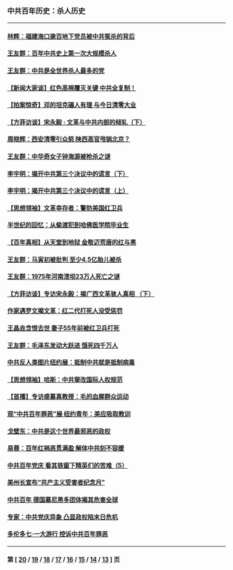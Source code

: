 ### 中共百年历史：杀人历史
---
#### [林辉：福建海口逾百地下党员被中共冤杀的背后](../../pages/nf1176106/n13878946.md?03250430) 
#### [王友群：百年中共史上第一次大规模杀人](../../pages/nf1176106/n13863785.md?03250430) 
#### [王友群：中共是全世界杀人最多的党](../../pages/nf1176106/n13860689.md?03250430) 
#### [【新闻大家谈】红色高棉覆灭关键 中共全复制！](../../pages/nf1176106/n13850222.md?03250430) 
#### [【拍案惊奇】邓的坦克碾人有理 与今日清零大业](../../pages/nf1176106/n13729574.md?03250430) 
#### [【方菲访谈】宋永毅 : 文革与中共内部的倾轧（下）](../../pages/nf1176106/n13486836.md?03250430) 
#### [周晓辉：西安清零引众怒 陕西高官甩锅北京？](../../pages/nf1176106/n13484627.md?03250430) 
#### [王友群：中华奇女子钟海源被枪杀之谜](../../pages/nf1176106/n13430555.md?03250430) 
#### [李宇明：揭开中共第三个决议中的谎言（下）](../../pages/nf1176106/n13389389.md?03250430) 
#### [李宇明：揭开中共第三个决议中的谎言（上）](../../pages/nf1176106/n13388697.md?03250430) 
#### [【思想领袖】文革幸存者：警防美国红卫兵](../../pages/nf1176106/n13339289.md?03250430) 
#### [半世纪的回忆：从偷渡犯到哈佛医学院毕业生](../../pages/nf1176106/n13345328.md?03250430) 
#### [【百年真相】从天堂到地狱 金敬迈荒唐的红与黑](../../pages/nf1176106/n13336995.md?03250430) 
#### [王友群：马寅初被批判 至少4.5亿胎儿被杀](../../pages/nf1176106/n13260313.md?03250430) 
#### [王友群：1975年河南溃坝23万人死亡之谜](../../pages/nf1176106/n13231576.md?03250430) 
#### [【方菲访谈】专访宋永毅：揭广西文革骇人真相 （下）](../../pages/nf1176106/n13209074.md?03250430) 
#### [作家遇罗文揭文革：红二代打死人没受惩罚](../../pages/nf1176106/n13205254.md?03250430) 
#### [王晶垚含恨去世 妻子55年前被红卫兵打死](../../pages/nf1176106/n13203590.md?03250430) 
#### [王友群：毛泽东发动大跃进 饿死四千万人](../../pages/nf1176106/n13177158.md?03250430) 
#### [中共反人类图片纽约展：抵制中共就是抵制病毒](../../pages/nf1176106/n13115371.md?03250430) 
#### [【思想领袖】哈斯：中共窜改国际人权规范](../../pages/nf1176106/n13053647.md?03250430) 
#### [【首播】专访盛慕真教授：毛的血腥群众运动](../../pages/nf1176106/n13091782.md?03250430) 
#### [观“中共百年罪恶”展 纽约青年：美应吸取教训](../../pages/nf1176106/n13085246.md?03250430) 
#### [戈壁东：中共是这个世界最邪恶的政权](../../pages/nf1176106/n13085641.md?03250430) 
#### [易蓉：百年红祸恶贯满盈 解体中共刻不容缓](../../pages/nf1176106/n13084455.md?03250430) 
#### [中共百年党庆 看其铁窗下精英们的苦难（5）](../../pages/nf1176106/n13076766.md?03250430) 
#### [美州长宣布“共产主义受害者纪念月”](../../pages/nf1176106/n13074024.md?03250430) 
#### [中共百年 德国慕尼黑多团体揭其危害全球](../../pages/nf1176106/n13068873.md?03250430) 
#### [专家：中共党庆异象 凸显政权陷末日危机](../../pages/nf1176106/n13067084.md?03250430) 
#### [多伦多七·一大游行 控诉中共百年罪恶](../../pages/nf1176106/n13062043.md?03250430) 

---
#### 第 [ [20](./20.md?03250430) / [19](./19.md?03250430) / [18](./18.md?03250430) / [17](./17.md?03250430) / [16](./16.md?03250430) / [15](./15.md?03250430) / [14](./14.md?03250430) / [13](./13.md?03250430) ] 页

